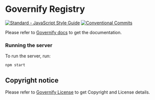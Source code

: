 # Governify Registry
<!-- [![Node.js CI](https://github.com/governify/registry/workflows/Node.js%20CI/badge.svg?branch=master)](https://github.com/governify/registry/actions)
     [![Coverage Status](https://coveralls.io/repos/github/governify/registry/badge.svg)](https://coveralls.io/github/governify/registry) -->
<a href="https://standardjs.com"><img src="https://img.shields.io/badge/code_style-semistandard-brightgreen.svg" alt="Standard - JavaScript Style Guide"></a>
[![Conventional Commits](https://img.shields.io/badge/Conventional%20Commits-1.0.0-yellow.svg)](https://conventionalcommits.org)

Please refer to  [Governify docs](https://docs.governify.io) to get the documentation.

### Running the server
To run the server, run:

```
npm start
```

## Copyright notice

Please refer to  [Governify License](https://docs.governify.io/about/license/) to get Copyright and License details.
